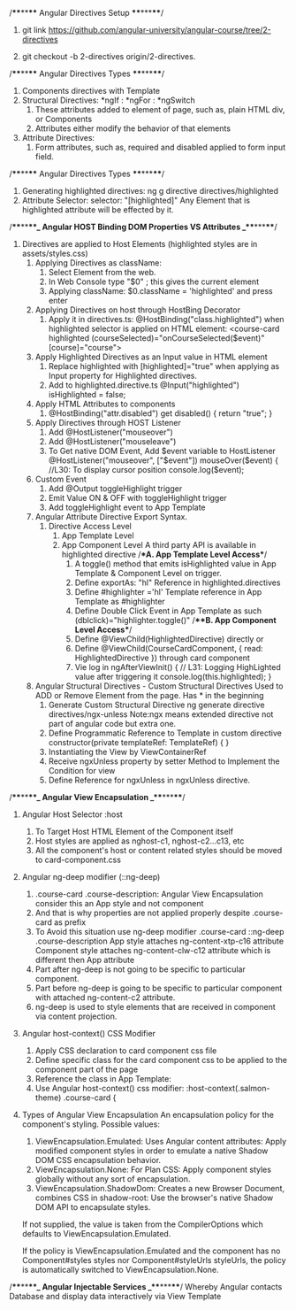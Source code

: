 /**\*\***\*\***\*\*** Angular Directives Setup **\*\***\*\*\***\*\***/

1. git link
   https://github.com/angular-university/angular-course/tree/2-directives

2. git checkout -b 2-directives origin/2-directives.

/**\*\***\*\***\*\*** Angular Directives Types **\*\***\*\*\***\*\***/

1. Components directives with Template
2. Structural Directives: *ngIf : *ngFor : \*ngSwitch
   1. These attributes added to element of page, such as, plain HTML div, or Components
   2. Attributes either modify the behavior of that elements
3. Attribute Directives:
   1. Form attributes, such as, required and disabled applied to form input field.

/**\*\***\*\***\*\*** Angular Directives Types **\*\***\*\*\***\*\***/

1. Generating highlighted directives:
   ng g directive directives/highlighted
2. Attribute Selector: selector: "[highlighted]"
   Any Element that is highlighted attribute will be effected by it.

/**\*\***\*\***\*\*_ Angular HOST Binding DOM Properties VS Attributes _\*\***\*\*\***\*\***/

1.  Directives are applied to Host Elements (highlighted styles are in assets/styles.css)
    1.  Applying Directives as className:
        1. Select Element from the web.
        2. In Web Console type "$0" ; this gives the current element
        3. Applying className: $0.className = 'highlighted' and press enter
    2.  Applying Directives on host through HostBing Decorator
        1.  Apply it in directives.ts: @HostBinding("class.highlighted") when highlighted selector is applied on HTML element:
            <course-card highlighted
            (courseSelected)="onCourseSelected($event)"
            [course]="course">
    3.  Apply Highlighted Directives as an Input value in HTML element
        1. Replace highlighted with [highlighted]="true" when applying as Input property for Highlighted directives.
        2. Add to highlighted.directive.ts
           @Input("highlighted")
           isHighlighted = false;
    4.  Apply HTML Attributes to components
        1.  @HostBinding("attr.disabled")
            get disabled() {
            return "true";
            }
    5.  Apply Directives through HOST Listener
        1.  Add @HostListener("mouseover")
        2.  Add @HostListener("mouseleave")
        3.  To Get native DOM Event, Add $event variable to HostListener
            @HostListener("mouseover", ["$event"])
            mouseOver($event) {
            //L30: To display cursor position
            console.log($event);
    6.  Custom Event
        1.  Add @Output toggleHighlight trigger
        2.  Emit Value ON & OFF with toggleHighlight trigger
        3.  Add toggleHighlight event to App Template
    7.  Angular Attribute Directive Export Syntax.
        1.  Directive Access Level
            1. App Template Level
            2. App Component Level
               A third party API is available in highlighted directive
               /**\***A. App Template Level Access**\***/
               1. A toggle() method that emits isHighlighted value in App Template & Component Level on trigger.
               2. Define exportAs: "hl" Reference in highlighted.directives
               3. Define #highlighter ='hl' Template reference in App Template as #highlighter
               4. Define Double Click Event in App Template as such
                  (dblclick)="highlighter.toggle()"
                  /**\*\***B. App Component Level Access**\***/
               5. Define @ViewChild(HighlightedDirective) directly or
               6. Define @ViewChild(CourseCardComponent, { read: HighlightedDirective }) through card component
               7. Vie log in ngAfterViewInit() {
                  // L31: Logging HighLighted value after triggering it
                  console.log(this.highlighted);
                  }
    8.  Angular Structural Directives - Custom Structural Directives
        Used to ADD or Remove Element from the page. Has \* in the beginning
        1. Generate Custom Structural Directive
           ng generate directive directives/ngx-unless
           Note:ngx means extended directive not part of angular code but extra one.
        2. Define Programmatic Reference to Template in custom directive
           constructor(private templateRef: TemplateRef<any>) { }
        3. Instantiating the View by ViewContainerRef
        4. Receive ngxUnless property by setter Method to Implement the Condition for view
        5. Define Reference for ngxUnless in ngxUnless directive.

/**\*\***\*\***\*\*_ Angular View Encapsulation _\*\***\*\*\***\*\***/

1. Angular Host Selector :host
   1. To Target Host HTML Element of the Component itself
   2. Host styles are applied as nghost-c1, nghost-c2...c13, etc
   3. All the component's host or content related styles should be moved to card-component.css
2. Angular ng-deep modifier (::ng-deep)
   1. .course-card .course-description:
      Angular View Encapsulation consider this an App style and not component
   2. And that is why properties are not applied properly despite .course-card as prefix
   3. To Avoid this situation use ng-deep modifier
      .course-card ::ng-deep .course-description
      App style attaches ng-content-xtp-c16 attribute
      Component style attaches ng-content-clw-c12 attribute which is different then App attribute
   4. Part after ng-deep is not going to be specific to particular component.
   5. Part before ng-deep is going to be specific to particular component with attached ng-content-c2 attribute.
   6. ng-deep is used to style elements that are received in component via content projection.
3. Angular host-context() CSS Modifier
   1. Apply CSS declaration to card component css file
   2. Define specific class for the card component css to be applied to the component part of the page
   3. Reference the class in App Template:
      <div class="courses salmon-theme" *ngIf="courses[0] as course">
   4. Use Angular host-context() css modifier:
      :host-context(.salmon-theme) .course-card {
4. Types of Angular View Encapsulation
   An encapsulation policy for the component's styling. Possible values:

   1. ViewEncapsulation.Emulated: Uses Angular content attributes: Apply modified component styles in order to emulate a native Shadow DOM CSS encapsulation behavior.
   2. ViewEncapsulation.None: For Plan CSS: Apply component styles globally without any sort of encapsulation.
   3. ViewEncapsulation.ShadowDom: Creates a new Browser Document, combines CSS in shadow-root: Use the browser's native Shadow DOM API to encapsulate styles.

   If not supplied, the value is taken from the CompilerOptions which defaults to ViewEncapsulation.Emulated.

   If the policy is ViewEncapsulation.Emulated and the component has no Component#styles styles nor Component#styleUrls styleUrls, the policy is automatically switched to ViewEncapsulation.None.

/**\*\***\*\***\*\*_ Angular Injectable Services _\*\***\*\*\***\*\***/
Whereby Angular contacts Database and display data interactively via View Template
